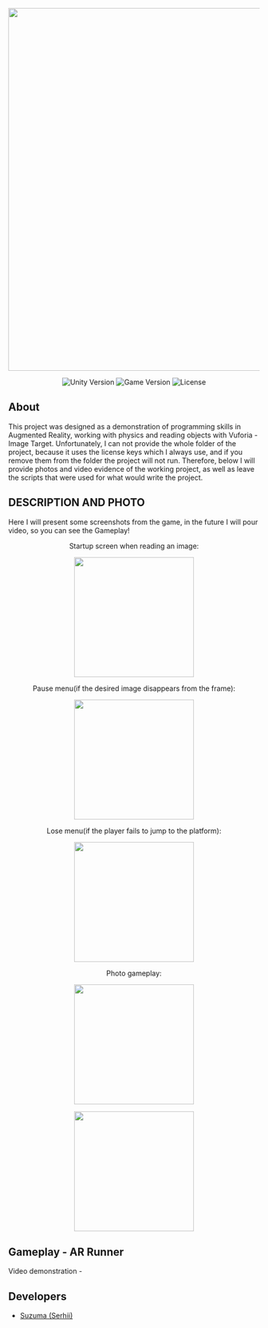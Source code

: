 <p align="center">
      <img src="https://i.ibb.co/B4r0W2M/ARRunner.png" width="726">
</p>

<p align="center">
   <img src="https://img.shields.io/badge/Engine-Unity%202021.3.4.f1-blue" alt="Unity Version">
   <img src="https://img.shields.io/badge/Version-v1.0(Alpha)-blueviolet" alt="Game Version">
   <img src="https://img.shields.io/badge/License-MIT-yellow" alt="License">
</p>

## About

This project was designed as a demonstration of programming skills in Augmented Reality, working with physics and reading objects with Vuforia - Image Target.
Unfortunately, I can not provide the whole folder of the project, because it uses the license keys which I always use, and if you remove them from the folder the project will not run.
Therefore, below I will provide photos and video evidence of the working project, as well as leave the scripts that were used for what would write the project.

## DESCRIPTION AND PHOTO

Here I will present some screenshots from the game, in the future I will pour video, so you can see the Gameplay!
<p align="center"> Startup screen when reading an image: </p>
<p align="center"> <img src="" width="240"> </p>
<p align="center"> Pause menu(if the desired image disappears from the frame): </p>
<p align="center"> <img src="" width="240"> </p>
<p align="center"> Lose menu(if the player fails to jump to the platform): </p>
<p align="center"> <img src="" width="240"> </p>
<p align="center"> Photo gameplay: </p>
<p align="center"> <img src="" width="240"> </p>
<p align="center"> <img src="" width="240"> </p>

## Gameplay - AR Runner

Video demonstration - 

## Developers

- [Suzuma (Serhii)](https://github.com/Suzuma-Ikimura)

##
